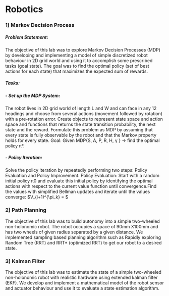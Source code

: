 # Robotics

### 1) Markov Decision Process
##### Problem Statement:
The objective of this lab was to explore Markov Decision Processes (MDP) by developing and implementing a model of simple discretized robot behaviour in 2D grid world and using it to accomplish some prescribed tasks (goal state). The goal was to find the optimal policy (set of best actions for each state) that maximizes the expected sum of rewards.

##### Tasks:
##### - Set up the MDP System:
The robot lives in 2D grid world of length L and W and can face in any 12 headings and choose from several actions (movement followed by rotation) with a pre-rotation error. Create objects to represent state space and action space and functions that returns the state transition probability, the next state and the reward. Formulate this problem as MDP by assuming that every state is fully observable by the robot and that the Markov property holds for every state.
Goal: Given MDP{S, A, P, R, H, γ } → find the optimal policy π*.
##### - Policy Iteration:
Solve the policy iteration by repeatedly performing two steps: Policy Evaluation and Policy Improvement. 
​Policy Evaluation​: Start with a random initial policy π0 and evaluate this initial policy by identifying the optimal actions with respect to the current value function until convergence.Find the values with simplified Bellman updates and iterate until the values converge:
$V_{i+1)^{\pi_k} = $

### 2) Path Planning
The objective of this lab was to build autonomy into a simple two-wheeled non-holonomic robot. The robot occupies a space of 90mm X100mm and has two wheels of given radius separated by a given distance. We implemented sampling based planning algorithm such as Rapidly exploring Random Tree (RRT) and RRT* (optimized RRT) to get our robot to a desired state.

### 3) Kalman Filter
The objective of this lab was to estimate the state of a simple two-wheeled non-holonomic robot with realistic hardware using extended kalman filter (EKF). We develop and implement a mathematical model of the robot sensor and actuator behaviour and use it to evaluate a state estimation algorithm.
